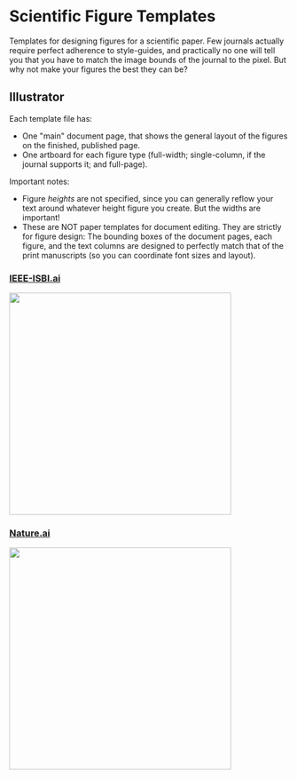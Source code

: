 # Scientific Figure Templates

Templates for designing figures for a scientific paper. Few journals actually require perfect adherence to style-guides, and practically no one will tell you that you have to match the image bounds of the journal to the pixel. But why not make your figures the best they can be?

## Illustrator

Each template file has:
* One "main" document page, that shows the general layout of the figures on the finished, published page.
* One artboard for each figure type (full-width; single-column, if the journal supports it; and full-page).

Important notes:
* Figure _heights_ are not specified, since you can generally reflow your text around whatever height figure you create. But the widths are important!
* These are NOT paper templates for document editing. They are strictly for figure design: The bounding boxes of the document pages, each figure, and the text columns are designed to perfectly match that of the print manuscripts (so you can coordinate font sizes and layout).

### [IEEE-ISBI.ai](IEEE-ISBI.ai)

<img src="https://user-images.githubusercontent.com/693511/149848202-fe6517da-2d2a-4d23-acf3-975944b07fb0.png" width=400/>

### [Nature.ai](Nature.ai)

<img src="https://user-images.githubusercontent.com/693511/149848344-c4c39dd1-d38e-4a19-9ecb-cf4a61b27641.png" width=400/>
